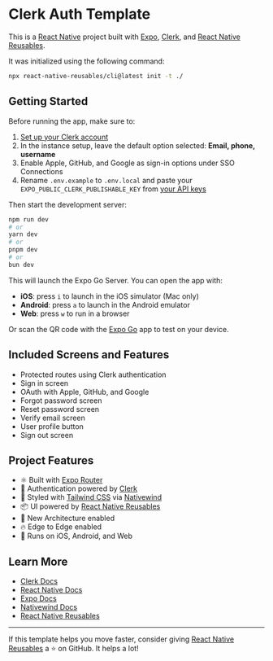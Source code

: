 # Clerk Auth Template

This is a [React Native](https://reactnative.dev) project built with [Expo](https://expo.dev), [Clerk](https://go.clerk.com/gjgxNgT), and [React Native Reusables](https://reactnativereusables.com).

It was initialized using the following command:

```bash
npx react-native-reusables/cli@latest init -t ./
```

## Getting Started

Before running the app, make sure to:

1. [Set up your Clerk account](https://go.clerk.com/blVsQlm)
2. In the instance setup, leave the default option selected: **Email, phone, username**
3. Enable Apple, GitHub, and Google as sign-in options under SSO Connections
4. Rename `.env.example` to `.env.local` and paste your `EXPO_PUBLIC_CLERK_PUBLISHABLE_KEY` from [your API keys](https://go.clerk.com/u8KAui7)

Then start the development server:

```bash
npm run dev
# or
yarn dev
# or
pnpm dev
# or
bun dev
```

This will launch the Expo Go Server. You can open the app with:

- **iOS**: press `i` to launch in the iOS simulator (Mac only)
- **Android**: press `a` to launch in the Android emulator
- **Web**: press `w` to run in a browser

Or scan the QR code with the [Expo Go](https://expo.dev/go) app to test on your device.

## Included Screens and Features

- Protected routes using Clerk authentication
- Sign in screen
- OAuth with Apple, GitHub, and Google
- Forgot password screen
- Reset password screen
- Verify email screen
- User profile button
- Sign out screen

## Project Features

- ⚛️ Built with [Expo Router](https://expo.dev/router)
- 🔐 Authentication powered by [Clerk](https://go.clerk.com/Q1MKAz0)
- 🎨 Styled with [Tailwind CSS](https://tailwindcss.com/) via [Nativewind](https://www.nativewind.dev/)
- 📦 UI powered by [React Native Reusables](https://github.com/founded-labs/react-native-reusables)
- 🚀 New Architecture enabled
- 🔥 Edge to Edge enabled
- 📱 Runs on iOS, Android, and Web

## Learn More

- [Clerk Docs](https://go.clerk.com/Q1MKAz0)
- [React Native Docs](https://reactnative.dev/docs/getting-started)
- [Expo Docs](https://docs.expo.dev/)
- [Nativewind Docs](https://www.nativewind.dev/)
- [React Native Reusables](https://reactnativereusables.com)

---

If this template helps you move faster, consider giving [React Native Reusables](https://github.com/founded-labs/react-native-reusables) a ⭐ on GitHub. It helps a lot!
